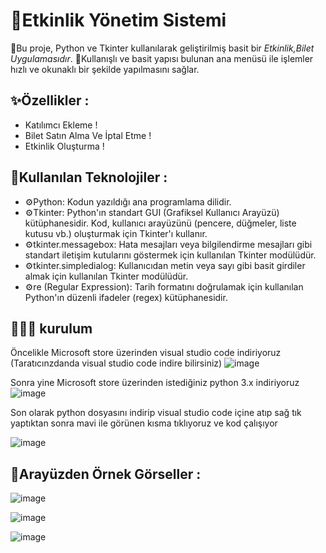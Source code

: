 # 🧠Etkinlik Yönetim Sistemi 
 📜Bu proje, Python ve Tkinter kullanılarak geliştirilmiş basit bir *Etkinlik,Bilet Uygulamasıdır*.
 💪Kullanışlı ve basit yapısı bulunan ana menüsü ile işlemler hızlı ve okunaklı bir şekilde yapılmasını sağlar. 


 ## ✨Özellikler : 
 - Katılımcı Ekleme !
 - Bilet Satın Alma Ve İptal Etme !
 - Etkinlik Oluşturma !
 

 ## 🎉Kullanılan Teknolojiler : 

- ⚙Python: Kodun yazıldığı ana programlama dilidir.
- ⚙Tkinter: Python'ın standart GUI (Grafiksel Kullanıcı Arayüzü) kütüphanesidir. Kod, kullanıcı arayüzünü (pencere, düğmeler, liste kutusu vb.) oluşturmak için Tkinter'ı kullanır.
- ⚙tkinter.messagebox: Hata mesajları veya bilgilendirme mesajları gibi standart iletişim kutularını göstermek için kullanılan Tkinter modülüdür.
- ⚙tkinter.simpledialog: Kullanıcıdan metin veya sayı gibi basit girdiler almak için kullanılan Tkinter modülüdür.
- ⚙re (Regular Expression): Tarih formatını doğrulamak için kullanılan Python'ın düzenli ifadeler (regex) kütüphanesidir.


## 👨🏻‍💻 kurulum
Öncelikle Microsoft store üzerinden visual studio code indiriyoruz (Taratıcınzdanda visual studio code indire bilirsiniz)
![image](https://github.com/user-attachments/assets/7615dee7-7dc9-44eb-9e60-98eedba9404c)


Sonra yine Microsoft store üzerinden istediğiniz python 3.x indiriyoruz
![image](https://github.com/user-attachments/assets/db55f113-3101-4bc7-bf00-f146ae0d465e)


Son olarak python dosyasını indirip visual studio code içine atıp sağ tık yaptıktan sonra mavi ile görünen kısma tıklıyoruz ve kod çalışıyor

![image](https://github.com/user-attachments/assets/39c2107c-ce3d-43ff-bbcd-a443ea185719)

## 🎈Arayüzden Örnek Görseller :

![image](https://github.com/user-attachments/assets/04cd942a-7c04-4de5-9980-e4f93200227c)


![image](https://github.com/user-attachments/assets/7df36a6d-e977-4885-b967-6a0f94e83b36)


![image](https://github.com/user-attachments/assets/4b0a7e56-1a82-43be-8b28-415ed9a636a7)




